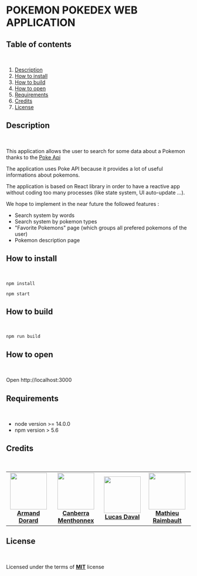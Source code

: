 # POKEMON POKEDEX WEB APPLICATION 

## Table of contents 
<br>

1. [Description](#description)
2. [How to install](#how-to-install)
3. [How to build](#how-to-build)
4. [How to open](#how-to-open)
5. [Requirements](#requirements)
6. [Credits](#credits)
7. [License](#license)

## Description
<br>

This application allows the user to search for some data about a Pokemon thanks to the [Poke Api](https://pokeapi.co/)

The application uses Poke API because it provides a lot of useful informations about pokemons. 

The application is based on React library in order to have a reactive app without coding too many processes (like state system, UI auto-update ...).

We hope to implement in the near future the followed features :

- Search system by words
- Search system by pokemon types
- "Favorite Pokemons" page (which groups all prefered pokemons of the user)
- Pokemon description page


## How to install
<br>

```
npm install
```
```
npm start
```

## How to build
<br>

```
npm run build
```

## How to open
<br>

Open http://localhost:3000

## Requirements
<br>

- node version >= 14.0.0
- npm version > 5.6 

## Credits
<br>

<table>
    <tr>
        <td align="center">
            <a href="https://github.com/Ericar974">
                <img src="https://avatars.githubusercontent.com/u/70965684?s=100&v=4" height="100" witdh="100"/><br>
                <b>Armand Dorard</b>
            </a>
        </td>
        <td align="center">
            <a href="https://github.com/CanberraMenthonnex">
                <img src="https://avatars.githubusercontent.com/u/70761366?v=4" height="100" witdh="100"/><br>
                <b>Canberra Menthonnex</b>
            </a>
        </td>
        <td align="center">
            <a href="https://github.com/LucasDaval">
                <img src="https://avatars.githubusercontent.com/u/70761367?s=100&v=4" height="100" witdh="100"/><br>
                <b>Lucas Daval</b>
            </a>
        </td>
        <td align="center">
            <a href="https://github.com/Mario2206">
                <img src="https://avatars.githubusercontent.com/u/60718973?s=100&v=4" height="100" witdh="100"/><br>
                <b>Mathieu Raimbault</b>
            </a>
        </td>
    </tr>
</table>


## License
<br>

Licensed under the terms of <a href="https://opensource.org/licenses/MIT"><b>MIT</b></a> license 
